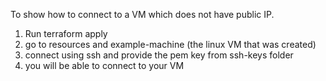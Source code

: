To show how to connect to a VM which does not have public IP.

1. Run terraform apply
2. go to resources and example-machine (the linux VM that was created)
3. connect using ssh and provide the pem key from ssh-keys folder
4. you will be able to connect to your VM